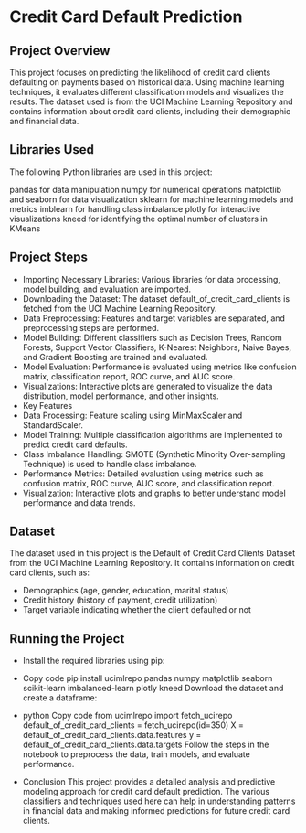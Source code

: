 # Credit Card Default Prediction
## Project Overview
This project focuses on predicting the likelihood of credit card clients defaulting on payments based on historical data. Using machine learning techniques, it evaluates different classification models and visualizes the results. The dataset used is from the UCI Machine Learning Repository and contains information about credit card clients, including their demographic and financial data.

## Libraries Used
The following Python libraries are used in this project:

pandas for data manipulation
numpy for numerical operations
matplotlib and seaborn for data visualization
sklearn for machine learning models and metrics
imblearn for handling class imbalance
plotly for interactive visualizations
kneed for identifying the optimal number of clusters in KMeans

## Project Steps
* Importing Necessary Libraries: Various libraries for data processing, model building, and evaluation are imported.
* Downloading the Dataset: The dataset default_of_credit_card_clients is fetched from the UCI Machine Learning Repository.
* Data Preprocessing: Features and target variables are separated, and preprocessing steps are performed.
* Model Building: Different classifiers such as Decision Trees, Random Forests, Support Vector Classifiers, K-Nearest Neighbors, Naive Bayes, and Gradient Boosting are trained and evaluated.
* Model Evaluation: Performance is evaluated using metrics like confusion matrix, classification report, ROC curve, and AUC score.
* Visualizations: Interactive plots are generated to visualize the data distribution, model performance, and other insights.
* Key Features
* Data Processing: Feature scaling using MinMaxScaler and StandardScaler.
* Model Training: Multiple classification algorithms are implemented to predict credit card defaults.
* Class Imbalance Handling: SMOTE (Synthetic Minority Over-sampling Technique) is used to handle class imbalance.
* Performance Metrics: Detailed evaluation using metrics such as confusion matrix, ROC curve, AUC score, and classification report.
* Visualization: Interactive plots and graphs to better understand model performance and data trends.
## Dataset
The dataset used in this project is the Default of Credit Card Clients Dataset from the UCI Machine Learning Repository. It contains information on credit card clients, such as:

* Demographics (age, gender, education, marital status)
* Credit history (history of payment, credit utilization)
* Target variable indicating whether the client defaulted or not
## Running the Project
* Install the required libraries using pip:
* Copy code
pip install ucimlrepo pandas numpy matplotlib seaborn scikit-learn imbalanced-learn plotly kneed
Download the dataset and create a dataframe:

* python
Copy code
from ucimlrepo import fetch_ucirepo
default_of_credit_card_clients = fetch_ucirepo(id=350)
X = default_of_credit_card_clients.data.features
y = default_of_credit_card_clients.data.targets
Follow the steps in the notebook to preprocess the data, train models, and evaluate performance.

* Conclusion
This project provides a detailed analysis and predictive modeling approach for credit card default prediction. The various classifiers and techniques used here can help in understanding patterns in financial data and making informed predictions for future credit card clients.
